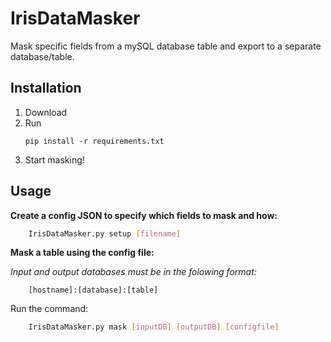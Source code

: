 # IrisDataMasker

Mask specific fields from a mySQL database table and export to a separate database/table.

## Installation

1. Download
2. Run
   ```
   pip install -r requirements.txt
   ```
3. Start masking!

## Usage

__Create a config JSON to specify which fields to mask and how:__
```bash
    IrisDataMasker.py setup [filename]
```

__Mask a table using the config file:__

*Input and output databases must be in the folowing format:*
```
    [hostname]:[database]:[table]
```

Run the command:
```bash
    IrisDataMasker.py mask [inputDB] [outputDB] [configfile] 
```
